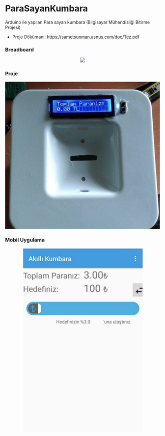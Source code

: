 # ParaSayanKumbara

Arduino ile yapılan Para sayan kumbara (Bilgisayar Mühendisliği Bitirme Projesi)
- Proje Dökümanı: https://sametsunman.asnus.com/doc/Tez.pdf

### Breadboard

<div align="center">
  <img width="600" src="/proje.png"><br />
</div>

### Proje

<div align="center">
  <img width="600" src="/proje2.png"><br />
</div>


### Mobil Uygulama

<div align="center">
  <img height="600" src="/proje3.png"><br />
</div>

